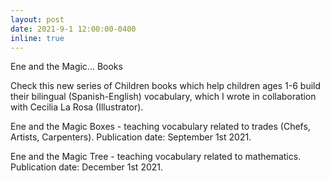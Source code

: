 ```yaml
---
layout: post
date: 2021-9-1 12:00:00-0400
inline: true
---
```


Ene and the Magic... Books

Check this new series of Children books which help children ages 1-6 build their bilingual (Spanish-English) vocabulary, which I wrote in collaboration with Cecilia La Rosa (Illustrator).

Ene and the Magic Boxes - teaching vocabulary related to trades (Chefs, Artists, Carpenters). Publication date: September 1st 2021.

Ene and the Magic Tree - teaching vocabulary related to mathematics. Publication date: December 1st 2021.
